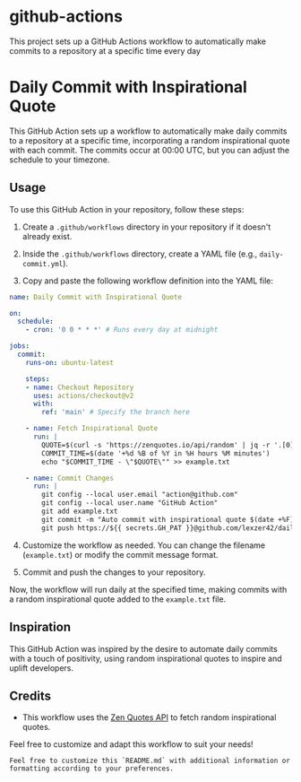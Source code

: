 # github-actions
This project sets up a GitHub Actions workflow to automatically make commits to a repository at a specific time every day


# Daily Commit with Inspirational Quote

This GitHub Action sets up a workflow to automatically make daily commits to a repository at a specific time, incorporating a random inspirational quote with each commit. The commits occur at 00:00 UTC, but you can adjust the schedule to your timezone.

## Usage

To use this GitHub Action in your repository, follow these steps:

1. Create a `.github/workflows` directory in your repository if it doesn't already exist.

2. Inside the `.github/workflows` directory, create a YAML file (e.g., `daily-commit.yml`).

3. Copy and paste the following workflow definition into the YAML file:

```yaml
name: Daily Commit with Inspirational Quote

on:
  schedule:
    - cron: '0 0 * * *' # Runs every day at midnight

jobs:
  commit:
    runs-on: ubuntu-latest

    steps:
    - name: Checkout Repository
      uses: actions/checkout@v2
      with:
        ref: 'main' # Specify the branch here

    - name: Fetch Inspirational Quote
      run: |
        QUOTE=$(curl -s 'https://zenquotes.io/api/random' | jq -r '.[0].q')
        COMMIT_TIME=$(date '+%d %B of %Y in %H hours %M minutes')
        echo "$COMMIT_TIME - \"$QUOTE\"" >> example.txt

    - name: Commit Changes
      run: |
        git config --local user.email "action@github.com"
        git config --local user.name "GitHub Action"
        git add example.txt
        git commit -m "Auto commit with inspirational quote $(date +%F)"
        git push https://${{ secrets.GH_PAT }}@github.com/lexzer42/daily-commit-github-actions.git main # Specify the branch here

```

4. Customize the workflow as needed. You can change the filename (`example.txt`) or modify the commit message format.

5. Commit and push the changes to your repository.

Now, the workflow will run daily at the specified time, making commits with a random inspirational quote added to the `example.txt` file.

## Inspiration

This GitHub Action was inspired by the desire to automate daily commits with a touch of positivity, using random inspirational quotes to inspire and uplift developers.

## Credits

- This workflow uses the [Zen Quotes API](https://zenquotes.io/api/random) to fetch random inspirational quotes.

Feel free to customize and adapt this workflow to suit your needs!

```
Feel free to customize this `README.md` with additional information or formatting according to your preferences.
